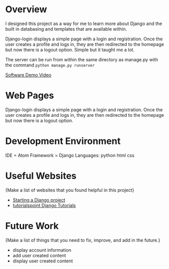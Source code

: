 # Overview

I designed this project as a way for me to learn more about Django and the built in databasing and templates that are available within.

Django-login displays a simple page with a login and registration. Once the user creates a profile and logs in, they are then redirected to the homepage but
now there is a logout option. Simple but it taught me a lot.

The server can be run from within the same directory as manage.py with the command `python manage.py runserver`

[Software Demo Video](https://youtu.be/2PgSo4OzzxI)

# Web Pages

Django-login displays a simple page with a login and registration. Once the user creates a profile and logs in, they are then redirected to the homepage but
now there is a logout option.

# Development Environment

IDE = Atom
Framework = Django
Languages:
  python
  html
  css

# Useful Websites

{Make a list of websites that you found helpful in this project}
* [Starting a Django project](https://www.djangoproject.com/start/)
* [tutorialspoint Django Tutorials](https://www.tutorialspoint.com/django/index.htm)

# Future Work

{Make a list of things that you need to fix, improve, and add in the future.}
* display account information
* add user created content
* display user created content

